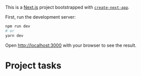 This is a [Next.js](https://nextjs.org/) project bootstrapped with [`create-next-app`](https://github.com/vercel/next.js/tree/canary/packages/create-next-app).

First, run the development server:

```bash
npm run dev
# or
yarn dev
```
Open [http://localhost:3000](http://localhost:3000) with your browser to see the result.


<h1>Project tasks</h1>
